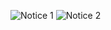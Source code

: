 ![Notice 1](https://www.cdg.go.kr/images/notice/notice_20220921_01.jpg)
![Notice 2](https://www.cdg.go.kr/images/notice/notice_20220921_02.jpg)